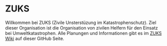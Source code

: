ZUKS
===

Willkommen bei ZUKS (Zivile Unsterstüzung im Katastrophenschutz). Ziel dieser Organisation ist die Organisation von zivilen Helfern für den Einsatz bei Umweltkatastrophen. Alle Planungen und Informationen gibt es im [ZUKS Wiki](https://github.com/Eldorado234/ZUKS/wiki) auf dieser GitHub Seite.
